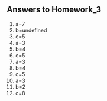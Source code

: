 ## Answers to Homework_3

1. a=7
2. b=undefined
3. c=5
4. a=3
5. b=4
6. c=5
7. a=3
8. b=4
9. c=5
10. a=3
11. b=2
12. c=8